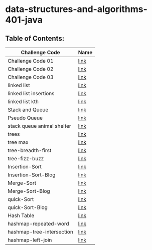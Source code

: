 # data-structures-and-algorithms-401-java

## Table of Contents:


| Challenge Code                     | Name                                                         |
| -----------                        | -----------                                                  |
| Challenge Code 01                  | [link](array-reverse/README.md)                  |
| Challenge Code 02                  | [link](array-insert-shift/README.md)        |
| Challenge Code 03                  | [link](array-binary-search/README.md)         |
| linked list                        | [link](linked-list/lib/src/main/java/linkedlist/README.md)   |
| linked list insertions             | [link](linked-list/lib/src/main/java/linkedlist/README.md)  |
| linked list kth                    | [link](linked-list/lib/src/main/java/linkedlist/README.md)  | 
| Stack and Queue                    | [link](stack-queue/lib/src/main/java/stack/queue/README.md)  |
| Pseudo Queue                       | [link](stack-queue/lib/src/main/java/stack/queue/README.md) |
| stack queue animal shelter         | [link](stack-queue/lib/src/main/java/stack/queue/README.md)  |
| trees                              | [link](trees/README.md)                                      |
| tree max                           | [link](trees/README.md)                                      |
| tree-breadth-first                 | [link](trees/README.md)                                      |
| tree-fizz-buzz                     | [link](trees/README.md)                                      |
| Insertion-Sort                     | [link](Insertion-Sort/README.md)                             |
| Insertion-Sort-Blog                | [link](Insertion-Sort/BLOG.md)                             |
| Merge-Sort                         | [link](merge-sort/READMe.md)                                  |
| Merge-Sort-Blog                    | [link](merge-sort/BLOG.md)                                  |
| quick-Sort                         | [link](quick-sort/README.md)                                  |
| quick-Sort-Blog                    | [link](quick-sort/BLOG.md)                                  |
| Hash Table                         | [link](hashtable/README.md)                                  |
| hashmap-repeated-word              | [link](hashtable/README.md)                                  |
| hashmap-tree-intersection          | [link](hashtable/README.md)
| hashmap-left-join                  | [link](hashtable/README.md)                                  ||

